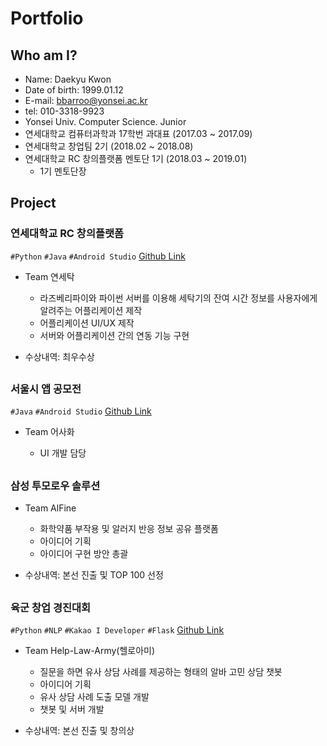 # Portfolio
## Who am I?
* Name: Daekyu Kwon
* Date of birth: 1999.01.12
* E-mail: bbarroo@yonsei.ac.kr
* tel: 010-3318-9923
* Yonsei Univ. Computer Science. Junior
* 연세대학교 컴퓨터과학과 17학번 과대표 (2017.03 ~ 2017.09)
* 연세대학교 창업팀 2기 (2018.02 ~ 2018.08)
* 연세대학교 RC 창의플랫폼 멘토단 1기 (2018.03 ~ 2019.01)
  * 1기 멘토단장

## Project

### 연세대학교 RC 창의플랫폼
`#Python` `#Java` `#Android Studio`
[Github Link](https://github.com/Mer9ury/Yonsei-tak.git)
- Team 연세탁

  * 라즈베리파이와 파이썬 서버를 이용해 세탁기의 잔여 시간 정보를  사용자에게 알려주는 어플리케이션 제작
  * 어플리케이션 UI/UX 제작
  * 서버와 어플리케이션 간의 연동 기능 구현

* 수상내역: 최우수상

##

### 서울시 앱 공모전
`#Java` `#Android Studio`
[Github Link](https://github.com/Mer9ury/Android_UI.git)
- Team 어사화

  * UI 개발 담당
  
##

### 삼성 투모로우 솔루션

- Team AlFine

  * 화학약품 부작용 및 알러지 반응 정보 공유 플랫폼
  * 아이디어 기획
  * 아이디어 구현 방안 총괄

- 수상내역: 본선 진출 및 TOP 100 선정

##

### 육군 창업 경진대회
`#Python` `#NLP` `#Kakao I Developer` `#Flask`
[Github Link](https://github.com/Mer9ury/Help-Law-Me.git)
- Team Help-Law-Army(헬로아미)

  * 질문을 하면 유사 상담 사례를 제공하는 형태의 알바 고민 상담 챗봇
  * 아이디어 기획
  * 유사 상담 사례 도출 모델 개발
  * 챗봇 및 서버 개발
 
- 수상내역: 본선 진출 및 창의상

##

